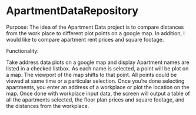 # ApartmentDataRepository

Purpose: 
The idea of the Apartment Data project is to compare distances from the work place to different plot points on a google map.  In addition, I would like to compare apartment rent prices and square footage.

Functionality: 

Take address data plots on a google map and display Apartment names are listed in a checked listbox.
As each name is selected, a point will be plot on a map.  The viewport of the map shifts to that point.  All points could be viewed at same time or a particular selection.
Once you’re done selecting apartments, you enter an address of a workplace or plot the location on the map.
Once done with workplace input data, the screen will output a table of all the apartments selected,  the floor plan prices and square footage, and the distances from the workplace.
